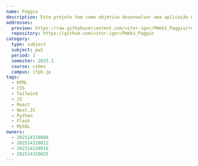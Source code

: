 ```yaml
---
name: Paggio
description: Este projeto tem como objetivo desenvolver uma aplicação web para leitores acompanharem suas leituras, organizarem bibliotecas pessoais e descobrirem novos livros.
addresses:
  preview: https://raw.githubusercontent.com/vitor-igor/PWeb1_Paggio/refs/heads/main/preview.png
  repository: https://github.com/vitor-igor/PWeb1_Paggio
category:
  type: subject
  subject: pw1
  period: 1
  semester: 2025.1
  course: csbes
  campus: ifpb-jp
tags:
  - HTML
  - CSS
  - Tailwind
  - JS
  - React
  - Next.JS
  - Python
  - Flask
  - MySQL
owners:
  - 202514320008
  - 202514320012
  - 202514320016
  - 202514320025
---
```

